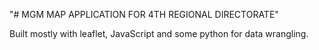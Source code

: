 "# MGM MAP APPLICATION FOR 4TH REGIONAL DIRECTORATE" 

Built mostly with leaflet, JavaScript and some python for data wrangling.
